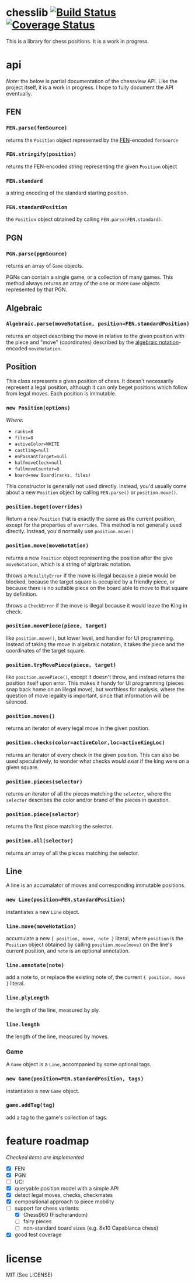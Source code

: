 # chesslib [![Build Status](https://travis-ci.org/humanchimp/chesslib.svg?branch=master)](https://travis-ci.org/humanchimp/chesslib) [![Coverage Status](https://coveralls.io/repos/humanchimp/chesslib/badge.png)](https://coveralls.io/r/humanchimp/chesslib)

This is a library for chess positions. It is a work in progress.

# api

_Note:_ the below is partial documentation of the chessview API. Like the project itself, it is a work in progress. I hope to fully document the API eventually.

## FEN

### `FEN.parse(fenSource)`
returns the `Position` object represented by the [FEN](http://en.wikipedia.org/wiki/Forsyth%E2%80%93Edwards_Notation)-encoded `fenSource`

### `FEN.stringify(position)`
returns the FEN-encoded string representing the given `Position` object

### `FEN.standard`
a string encoding of the standard starting position.

### `FEN.standardPosition`
the `Position` object obtained by calling `FEN.parse(FEN.standard)`.

## PGN

### `PGN.parse(pgnSource)`
returns an array of `Game` objects.

PGNs can contain a single game, or a collection of many games. This method always returns an array of the one or more `Game` objects represented by that PGN.

## Algebraic

### `Algebraic.parse(moveNotation, position=FEN.standardPosition)`

returns an object describing the move in relative to the given position with the piece and "move" (coordinates) described by the [algebraic notation](http://en.wikipedia.org/wiki/Algebraic_notation_(chess))-encoded `moveNotation`.

## Position

This class represents a given position of chess. It doesn't necessarily represent a legal position, although it can only beget positions which follow from legal moves. Each position is immutable.

### `new Position(options)`
_Where:_
- `ranks=8`
- `files=8`
- `activeColor=WHITE`
- `castling=null`
- `enPassantTarget=null`
- `halfmoveClock=null`
- `fullmoveCounter=0`
- `board=new Board(ranks, files)`

This constructor is generally not used directly. Instead, you'd usually come about a new `Position` object by calling `FEN.parse()` or `position.move()`.

### `position.beget(overrides)`
Return a new `Position` that is exactly the same as the current position, except for the properties of `overrides`. This method is not generally used directly. Instead, you'd normally use `position.move()`

### `position.move(moveNotation)`
returns a new `Position` object representing the position after the give `moveNotation`, which is a string of algrbraic notation.

throws a `MobilityError` if the move is illegal because a piece would be blocked, because the target square is occupied by a friendly piece, or because there is no suitable piece on the board able to move to that square by definition.

throws a `CheckError` if the move is illegal because it would leave the King in check.

### `position.movePiece(piece, target)`
like `position.move()`, but lower level, and handier for UI programming. Instead of taking the move in algebraic notation, it takes the piece and the coordinates of the target square.

### `position.tryMovePiece(piece, target)`
like `position.movePiece()`, except it doesn't throw, and instead returns the position itself upon error. This makes it handy for UI programming (pieces snap back home on an illegal move), but worthless for analysis, where the question of move legality is important, since that information will be silenced.

### `position.moves()`
returns an iterator of every legal move in the given position.

### `position.checks(color=activeColor,loc=activeKingLoc)`
returns an iterator of every check in the given position. This can also be used speculatively, to wonder what checks _would exist_ if the king were on a given square.

### `position.pieces(selector)`
returns an iterator of all the pieces matching the `selector`, where the `selector` describes the color and/or brand of the pieces in question.

### `position.piece(selector)`
returns the first piece matching the selector.

### `position.all(selector)`
returns an array of all the pieces matching the selector.

## Line

A line is an accumalator of moves and corresponding immutable positions.

### `new Line(position=FEN.standardPosition)`
instantiates a new `Line` object.

### `line.move(moveNotation)`
accumulate a new `{ position, move, note }` literal, where `position` is the `Position` object obtained by calling `position.move(move)` on the line's current position, and `note` is an optional annotation.

### `line.annotate(note)`
add a note to, or replace the existing note of, the current `{ position, move }` literal.

### `line.plyLength`
the length of the line, measured by ply.

### `line.length`
the length of the line, measured by moves.

### Game

A `Game` object is a `Line`, accompanied by some optional tags.

### `new Game(position=FEN.standardPosition, tags)`
instantiates a new `Game` object.

### `game.addTag(tag)`
add a tag to the game's collection of tags.

# feature roadmap
_Checked items are implemented_

- [x] FEN
- [x] PGN
- [ ] UCI
- [x] queryable position model with a simple API
- [x] detect legal moves, checks, checkmates
- [x] compositional approach to piece mobility
- [ ] support for chess variants:
  - [x] Chess960 (Fischerandom)
  - [ ] fairy pieces
  - [ ] non-standard board sizes (e.g. 8x10 Capablanca chess)
- [x] good test coverage

# license

MIT (See LICENSE)
